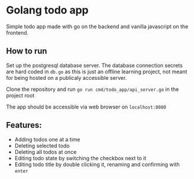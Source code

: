# Golang todo app
Simple todo app made with go on the backend and vanilla javascript on the frontend.

## How to run
Set up the postgresql database server. The database connection secrets are hard coded in `db.go` as this is just an offline learning project, not meant for being hosted on a publicaly accessible server. 

Clone the repository and run `go run cmd/todo_app/api_server.go` in the project root

The app should be accessible via web browser on `localhost:8080`

## Features:
- Adding todos one at a time
- Deleting selected todo
- Deleting all todos at once
- Editing todo state by switching the checkbox next to it
- Editing todo title by double clicking it, renaming and confirming with `enter`
